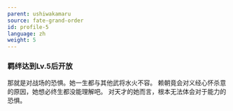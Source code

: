 ```yaml
---
parent: ushiwakamaru
source: fate-grand-order
id: profile-5
language: zh
weight: 5
---
```


### 羁绊达到Lv.5后开放

那就是对战场的恐惧。她一生都与其他武将水火不容。
赖朝竟会对义经心怀杀意的原因，她想必终生都没能理解吧。
对天才的她而言，根本无法体会对于能力的恐惧。
